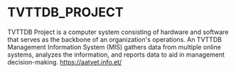 # TVTTDB_PROJECT
TVTTDB Project is a computer system consisting of hardware and software that serves as the backbone of an organization's operations. An TVTTDB Management Information System (MIS) gathers data from multiple online systems, analyzes the information, and reports data to aid in management decision-making.
https://aatvet.info.et/
